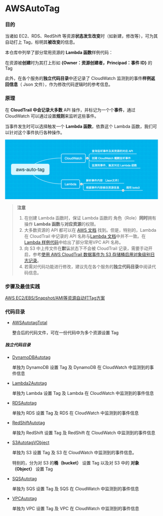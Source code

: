 # AWSAutoTag

### 目的

当诸如 EC2、RDS、RedShift 等资源**状态发生改变**时（如新建，修改等），可为其自动打上 Tag，标明其**被改变**的信息。

本仓库中列举了部分常用资源的 **Lambda 函数**样例代码：

在资源被**创建**时为其打上形如 **{Owner：资源创建者，Principad：事件 ID}**  的 Tag 



此外，在各个服务的**独立代码目录**中还记录了 CloudWatch 监测到的事件**样例返回信息**（ Json 文件），作为修改代码逻辑时的参考信息。

### 原理

在 **CloudTrail **中会记录**大多数** API 操作，并标记为一个个**事件**，通过CloudWatch 可以通过设置**规则**来监听这些事件。

当事件发生时可以选择触发一个 **Lambda 函数**，依靠这个 Lambda 函数，我们可以针对这个事件执行各种操作。

![](assets/aws-auto-tag.png)

> **注意**
>
> 1. 在创建 Lambda 函数时，保证 Lambda 函数的 角色（Role）**同时**拥有操作 **Lambda 函数**与**对应资源**的权限。
> 2. 大多数资源的 API 都可以在 [AWS 文档](https://amazonaws-china.com/cn/documentation/?nc2=h_ql_d&awsm=ql-5) 找到。但是，特别的，Lambda 在 CloudTrail 中记录的 API 名称与[Lambda 文档](https://docs.aws.amazon.com/zh_cn/lambda/latest/dg/API_Reference.html)中并不一致。在 [Lambda 样例代码](https://github.com/NageNalock/AWSAutoTag/tree/master/Lambda2Autotag)中给出了部分常用VPC API 名称。
> 3. 向 S3 中上传文件在**默认**状态下不会被 CloudTrail 记录，需要手动开启，参考[使用 AWS CloudTrail 数据事件为 S3 存储桶启用对象级别日志记录](https://docs.aws.amazon.com/zh_cn/AmazonS3/latest/user-guide/enable-cloudtrail-events.html)。
> 4. 若需对代码功能进行修改，建议先在各个服务的**独立代码目录**中阅读代码信息。

### 步骤及最佳实践

[AWS EC2/EBS/Snapshot/AMI等资源自动打Tag方案](https://github.com/chinalabs/quickstart-guide/blob/master/EC2_Auto_Tag.md)

### 代码目录

- [AWSAutotagTotal](https://github.com/NageNalock/AWSAutoTag/tree/master/AWSAutotagTotal)

  整合后的代码文件，可在一份代码中为多个资源设置 Tag

##### 独立代码目录

- [DynamoDBAutotag](https://github.com/NageNalock/AWSAutoTag/tree/master/DynamoDBAutotag)

  单独为 DynamoDB 设置 Tag 及 DynamoDB  在  CloudWatch 中监测到的事件信息

- [Lambda2Autotag](https://github.com/NageNalock/AWSAutoTag/tree/master/Lambda2Autotag)

  单独为 Lambda 设置 Tag 及 Lambda  在  CloudWatch 中监测到的事件信息

- [RDSAutotag](https://github.com/NageNalock/AWSAutoTag/tree/master/RDSAutotag)

  单独为 RDS 设置 Tag 及 RDS  在  CloudWatch 中监测到的事件信息

- [RedShiftAutotag](https://github.com/NageNalock/AWSAutoTag/tree/master/RedShiftAutotag)

  单独为 RedShift 设置 Tag 及 RedShift  在  CloudWatch 中监测到的事件信息

- [S3AutotagVObject](https://github.com/NageNalock/AWSAutoTag/tree/master/S3AutotagVObject)

  单独为 S3 设置 Tag 及 S3  在  CloudWatch 中监测到的事件信息。

  特别的，分为对 S3 的**桶（bucket）** 设置 Tag 以及对 S3 中的 **对象（Object）** 设置 Tag

- [SQSAutotag](https://github.com/NageNalock/AWSAutoTag/tree/master/SQSAutotag)

  单独为 SQS 设置 Tag 及 SQS  在  CloudWatch 中监测到的事件信息

- [VPCAutotag](https://github.com/NageNalock/AWSAutoTag/tree/master/VPCAutotag)

  单独为 VPC 设置 Tag 及 VPC  在  CloudWatch 中监测到的事件信息

  